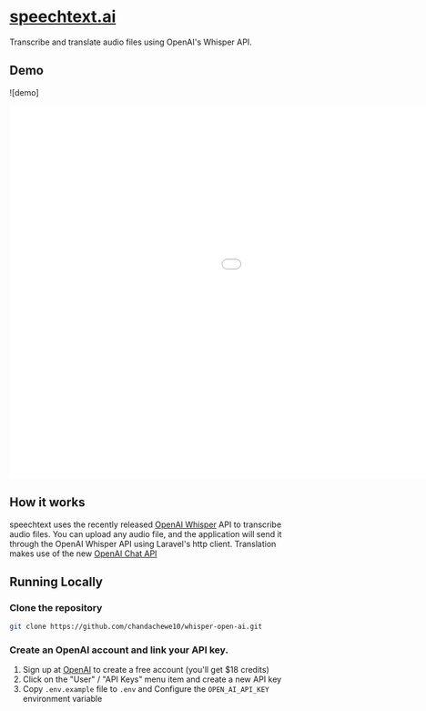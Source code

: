 # [speechtext.ai](https://speechtext.ai)

Transcribe and translate audio files using OpenAI's Whisper API.

## Demo


![demo]
<iframe src='//gifs.com/embed/whisper-k20Mlv' frameborder='0' scrolling='no' width='1346px' height='656px' style='-webkit-backface-visibility: hidden;-webkit-transform: scale(1);' ></iframe>

## How it works

speechtext uses the recently released [OpenAI Whisper](https://platform.openai.com/docs/guides/speech-to-text) API to transcribe audio files.
You can upload any audio file, and the application will send it through the OpenAI Whisper API using Laravel's http client.
Translation makes use of the new [OpenAI Chat API](https://platform.openai.com/docs/guides/code)
## Running Locally

### Clone the repository

```bash
git clone https://github.com/chandachewe10/whisper-open-ai.git
```

### Create an OpenAI account and link your API key.

1. Sign up at [OpenAI](https://openai.com/) to create a free account (you'll get $18 credits)
2. Click on the "User" / "API Keys" menu item and create a new API key
3. Copy `.env.example` file to `.env` and Configure the `OPEN_AI_API_KEY` environment variable

